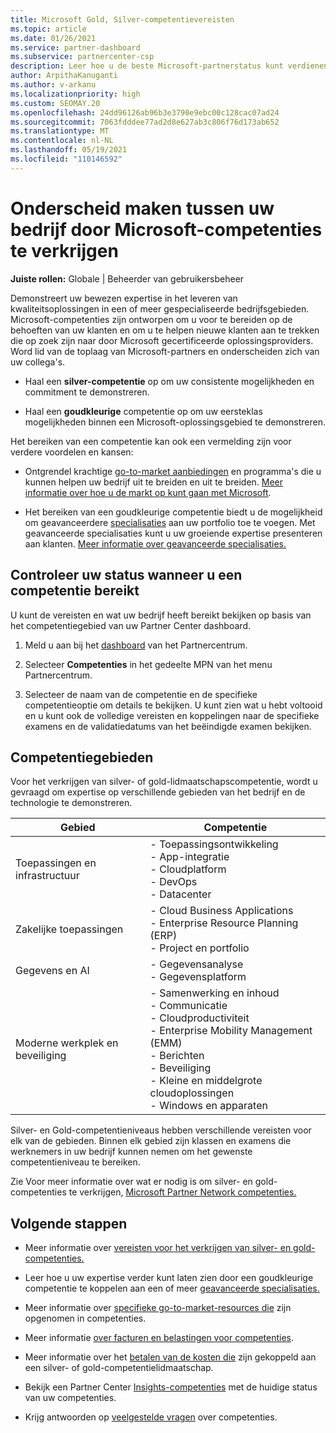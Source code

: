 ```yaml
---
title: Microsoft Gold, Silver-competentievereisten
ms.topic: article
ms.date: 01/26/2021
ms.service: partner-dashboard
ms.subservice: partnercenter-csp
description: Leer hoe u de beste Microsoft-partnerstatus kunt verdienen en nieuwe klanten kunt aan trekken door te voldoen aan competentievereisten om gold- en silver-lidmaatschapsniveaus te verdienen.
author: ArpithaKanuganti
ms.author: v-arkanu
ms.localizationpriority: high
ms.custom: SEOMAY.20
ms.openlocfilehash: 24dd96126ab96b3e3790e9ebc00c128cac07ad24
ms.sourcegitcommit: 7063fdddee77ad2d8e627ab3c806f76d173ab652
ms.translationtype: MT
ms.contentlocale: nl-NL
ms.lasthandoff: 05/19/2021
ms.locfileid: "110146592"
---
```

# <a name="differentiate-your-business-by-attaining-microsoft-competencies"></a>Onderscheid maken tussen uw bedrijf door Microsoft-competenties te verkrijgen

**Juiste rollen:** Globale | Beheerder van gebruikersbeheer

Demonstreert uw bewezen expertise in het leveren van kwaliteitsoplossingen in een of meer gespecialiseerde bedrijfsgebieden. Microsoft-competenties zijn ontworpen om u voor te bereiden op de behoeften van uw klanten en om u te helpen nieuwe klanten aan te trekken die op zoek zijn naar door Microsoft gecertificeerde oplossingsproviders. Word lid van de toplaag van Microsoft-partners en onderscheiden zich van uw collega's.

- Haal een **silver-competentie** op om uw consistente mogelijkheden en commitment te demonstreren.

- Haal een **goudkleurige** competentie op om uw eersteklas mogelijkheden binnen een Microsoft-oplossingsgebied te demonstreren.

Het bereiken van een competentie kan ook een vermelding zijn voor verdere voordelen en kansen:

- Ontgrendel krachtige [go-to-market aanbiedingen](mpn-learn-about-go-to-market-benefits.md) en programma's die u kunnen helpen uw bedrijf uit te breiden en uit te breiden. [Meer informatie over hoe u de markt op kunt gaan met Microsoft](https://partner.microsoft.com/solutions/go-to-market).

- Het bereiken van een goudkleurige competentie biedt u de mogelijkheid om geavanceerdere [specialisaties](advanced-specializations.md) aan uw portfolio toe te voegen. Met geavanceerde specialisaties kunt u uw groeiende expertise presenteren aan klanten. [Meer informatie over geavanceerde specialisaties.](https://partner.microsoft.com/membership/advanced-specialization)

## <a name="check-your-status-as-you-attain-a-competency"></a>Controleer uw status wanneer u een competentie bereikt

U kunt de vereisten en wat uw bedrijf heeft bereikt bekijken op basis van het competentiegebied van uw Partner Center dashboard.

1. Meld u aan bij het [dashboard](https://partner.microsoft.com/dashboard/home) van het Partnercentrum.

2. Selecteer **Competenties** in het gedeelte MPN van het menu Partnercentrum.

3. Selecteer de naam van de competentie en de specifieke competentieoptie om details te bekijken. U kunt zien wat u hebt voltooid en u kunt ook de volledige vereisten en koppelingen naar de specifieke examens en de validatiedatums van het beëindigde examen bekijken.

## <a name="competency-areas"></a>Competentiegebieden

Voor het verkrijgen van silver- of gold-lidmaatschapscompetentie, wordt u gevraagd om expertise op verschillende gebieden van het bedrijf en de technologie te demonstreren.

|**Gebied**            |**Competentie**                    |
|--------------------|--------------------------------|
|Toepassingen en infrastructuur| - Toepassingsontwikkeling<br/> - App-integratie<br/> - Cloudplatform<br/> - DevOps<br/> - Datacenter |
|Zakelijke toepassingen | - Cloud Business Applications</br> - Enterprise Resource Planning (ERP)</br> - Project en portfolio |
|Gegevens en AI| - Gegevensanalyse<br/> - Gegevensplatform |
|Moderne werkplek en beveiliging | - Samenwerking en inhoud<br/> - Communicatie<br/> - Cloudproductiviteit<br/> - Enterprise Mobility Management (EMM)<br/> - Berichten<br/> - Beveiliging<br/> - Kleine en middelgrote cloudoplossingen<br/> - Windows en apparaten |

Silver- en Gold-competentieniveaus hebben verschillende vereisten voor elk van de gebieden. Binnen elk gebied zijn klassen en examens die werknemers in uw bedrijf kunnen nemen om het gewenste competentieniveau te bereiken. 

Zie Voor meer informatie over wat er nodig is om silver- en gold-competenties te verkrijgen, [Microsoft Partner Network competenties.](https://partner.microsoft.com/membership/competencies)

## <a name="next-steps"></a>Volgende stappen

- Meer informatie over [vereisten voor het verkrijgen van silver- en gold-competenties.](https://partner.microsoft.com/membership/competencies)

- Leer hoe u uw expertise verder kunt laten zien door een goudkleurige competentie te koppelen aan een of meer [geavanceerde specialisaties.](advanced-specializations.md)

- Meer informatie over [specifieke go-to-market-resources die](mpn-learn-about-go-to-market-benefits.md) zijn opgenomen in competenties.

- Meer informatie [over facturen en belastingen voor competenties](mpn-view-print-maps-invoice.md).

- Meer informatie over het [betalen van de kosten die](mpn-pay-fee-silver-gold-competency.md) zijn gekoppeld aan een silver- of gold-competentielidmaatschap.

- Bekijk een Partner Center [Insights-competenties](pci-competencies-report.md) met de huidige status van uw competenties.

- Krijg antwoorden op [veelgestelde vragen](competencies-faq.md) over competenties.
